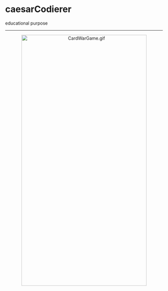 # caesarCodierer
educational purpose
___
<p align="center">
  <img src="https://s10.gifyu.com/images/CaesarCodierer.gif" width="400" height="800" alt="CardWarGame.gif" />
</p>
